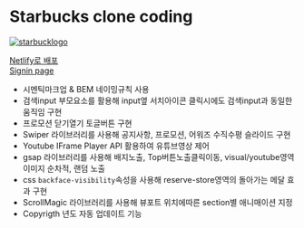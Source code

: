 # Starbucks clone coding
[![starbucklogo](https://mellifluous-liger-a32369.netlify.app/images/starbucks_logo.png)](https://mellifluous-liger-a32369.netlify.app/)  

<a href="https://mellifluous-liger-a32369.netlify.app/" target="_blank">Netlify로 배포</a>  
<a href="https://mellifluous-liger-a32369.netlify.app/signin/" target="_blank">Signin page</a>  

- 시멘틱마크업 & BEM 네이밍규칙 사용
- 검색input 부모요소를 활용해 input옆 서치아이콘 클릭시에도 검색input과 동일한 움직임 구현
- 프로모션 닫기열기 토글버튼 구현
- Swiper 라이브러리를 사용해 공지사항, 프로모션, 어워즈 수직수평 슬라이드 구현 
- Youtube IFrame Player API 활용하여 유튜브영상 제어
- gsap 라이브러리를 사용해 배지노출, Top버튼노출클릭이동, visual/youtube영역 이미지 순차적, 랜덤 노출
- css `backface-visibility`속성을 사용해 reserve-store영역의 돌아가는 메달 효과 구현
- ScrollMagic 라이브러리를 사용해 뷰포트 위치에따른 section별 애니매이션 지정
- Copyrigth 년도 자동 업데이트 기능